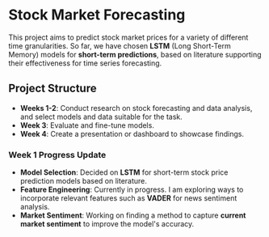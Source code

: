 # **Stock Market Forecasting**

This project aims to predict stock market prices for a variety of different time granularities. So far, we have chosen **LSTM** (Long Short-Term Memory) models for **short-term predictions**, based on literature supporting their effectiveness for time series forecasting.

## **Project Structure**

- **Weeks 1-2**: Conduct research on stock forecasting and data analysis, and select models and data suitable for the task.
- **Week 3**: Evaluate and fine-tune models.
- **Week 4**: Create a presentation or dashboard to showcase findings.

### **Week 1 Progress Update**  
- **Model Selection**: Decided on **LSTM** for short-term stock price prediction models based on literature.
- **Feature Engineering**: Currently in progress. I am exploring ways to incorporate relevant features such as **VADER** for news sentiment analysis.
- **Market Sentiment**: Working on finding a method to capture **current market sentiment** to improve the model's accuracy.
